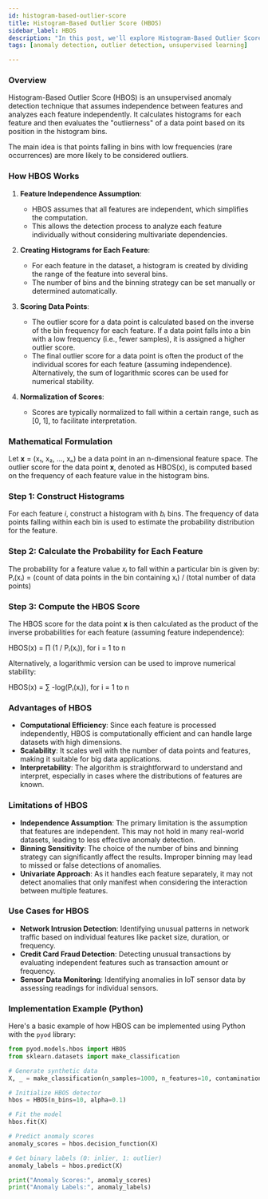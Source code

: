 ```yaml
---
id: histogram-based-outlier-score  
title: Histogram-Based Outlier Score (HBOS)  
sidebar_label: HBOS  
description: "In this post, we'll explore Histogram-Based Outlier Score (HBOS), an unsupervised anomaly detection technique that analyzes each feature independently."  
tags: [anomaly detection, outlier detection, unsupervised learning]

---
```


### Overview
Histogram-Based Outlier Score (HBOS) is an unsupervised anomaly detection technique that assumes independence between features and analyzes each feature independently. It calculates histograms for each feature and then evaluates the "outlierness" of a data point based on its position in the histogram bins. 

The main idea is that points falling in bins with low frequencies (rare occurrences) are more likely to be considered outliers.

### How HBOS Works

1. **Feature Independence Assumption**:
   - HBOS assumes that all features are independent, which simplifies the computation.
   - This allows the detection process to analyze each feature individually without considering multivariate dependencies.

2. **Creating Histograms for Each Feature**:
   - For each feature in the dataset, a histogram is created by dividing the range of the feature into several bins.
   - The number of bins and the binning strategy can be set manually or determined automatically.

3. **Scoring Data Points**:
   - The outlier score for a data point is calculated based on the inverse of the bin frequency for each feature. If a data point falls into a bin with a low frequency (i.e., fewer samples), it is assigned a higher outlier score.
   - The final outlier score for a data point is often the product of the individual scores for each feature (assuming independence). Alternatively, the sum of logarithmic scores can be used for numerical stability.

4. **Normalization of Scores**:
   - Scores are typically normalized to fall within a certain range, such as [0, 1], to facilitate interpretation.

### Mathematical Formulation

Let **x** = (x₁, x₂, ..., xₙ) be a data point in an n-dimensional feature space. The outlier score for the data point **x**, denoted as HBOS(x), is computed based on the frequency of each feature value in the histogram bins.

### Step 1: Construct Histograms
For each feature *i*, construct a histogram with *bᵢ* bins. The frequency of data points falling within each bin is used to estimate the probability distribution for the feature.

### Step 2: Calculate the Probability for Each Feature
The probability for a feature value *xᵢ* to fall within a particular bin is given by:
Pᵢ(xᵢ) = (count of data points in the bin containing xᵢ) / (total number of data points)

### Step 3: Compute the HBOS Score
The HBOS score for the data point **x** is then calculated as the product of the inverse probabilities for each feature (assuming feature independence):

HBOS(x) = ∏ (1 / Pᵢ(xᵢ)), for i = 1 to n

Alternatively, a logarithmic version can be used to improve numerical stability:

HBOS(x) = ∑ -log(Pᵢ(xᵢ)), for i = 1 to n

### Advantages of HBOS

- **Computational Efficiency**: Since each feature is processed independently, HBOS is computationally efficient and can handle large datasets with high dimensions.
- **Scalability**: It scales well with the number of data points and features, making it suitable for big data applications.
- **Interpretability**: The algorithm is straightforward to understand and interpret, especially in cases where the distributions of features are known.

### Limitations of HBOS

- **Independence Assumption**: The primary limitation is the assumption that features are independent. This may not hold in many real-world datasets, leading to less effective anomaly detection.
- **Binning Sensitivity**: The choice of the number of bins and binning strategy can significantly affect the results. Improper binning may lead to missed or false detections of anomalies.
- **Univariate Approach**: As it handles each feature separately, it may not detect anomalies that only manifest when considering the interaction between multiple features.

### Use Cases for HBOS

- **Network Intrusion Detection**: Identifying unusual patterns in network traffic based on individual features like packet size, duration, or frequency.
- **Credit Card Fraud Detection**: Detecting unusual transactions by evaluating independent features such as transaction amount or frequency.
- **Sensor Data Monitoring**: Identifying anomalies in IoT sensor data by assessing readings for individual sensors.

### Implementation Example (Python)

Here's a basic example of how HBOS can be implemented using Python with the `pyod` library:

```python
from pyod.models.hbos import HBOS
from sklearn.datasets import make_classification

# Generate synthetic data
X, _ = make_classification(n_samples=1000, n_features=10, contamination=0.1, random_state=42)

# Initialize HBOS detector
hbos = HBOS(n_bins=10, alpha=0.1)

# Fit the model
hbos.fit(X)

# Predict anomaly scores
anomaly_scores = hbos.decision_function(X)

# Get binary labels (0: inlier, 1: outlier)
anomaly_labels = hbos.predict(X)

print("Anomaly Scores:", anomaly_scores)
print("Anomaly Labels:", anomaly_labels)
```
